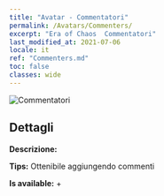 ```yaml
---
title: "Avatar - Commentatori"
permalink: /Avatars/Commenters/
excerpt: "Era of Chaos  Commentatori"
last_modified_at: 2021-07-06
locale: it
ref: "Commenters.md"
toc: false
classes: wide
---
```

 ![Commentatori](/images/a/avatarFrame_14.png)

## Dettagli

 **Descrizione:**  

 **Tips:** Ottenibile aggiungendo commenti 

 **Is available:**  + 

